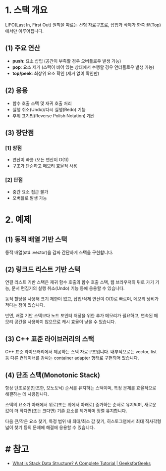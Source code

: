 # 1. 스택 개요

LIFO(Last In, First Out) 원칙을 따르는 선형 자료구조로, 삽입과 삭제가 한쪽 끝(Top)에서만 이루어집니다.

## (1) 주요 연산

- **push**:  요소 삽입 (공간이 부족할 경우 오버플로우 발생 가능)
- **pop**: 요소 제거 (스택이 비어 있는 상태에서 수행할 경우 언더플로우 발생 가능)
- **top/peek**: 최상위 요소 확인 (제거 없이 확인만)

## (2) 응용

- 함수 호출 스택 및 재귀 호출 처리
- 실행 취소(Undo)/다시 실행(Redo) 기능
- 후위 표기법(Reverse Polish Notation) 계산

## (3) 장단점

### [1] 장점

- 연산이 빠름 (모든 연산이 O(1))
- 구조가 단순하고 메모리 효율적 사용

### [2] 단점

- 중간 요소 접근 불가
- 오버플로 발생 가능

# 2. 예제

## (1) 동적 배열 기반 스택

동적 배열(std::vector)을 감싸 간단하게 스택을 구현합니다.

## (2) 링크드 리스트 기반 스택

연결 리스트 기반 스택은 재귀 함수 호출의 함수 호출 스택, 웹 브라우저의 뒤로 가기 기능, 문서 편집기의 실행 취소(Undo) 기능 등에 응용할 수 있습니다. 

동적 할당을 사용해 크기 제한이 없고, 삽입/삭제 연산이 O(1)로 빠르며, 메모리 낭비가 적다는 점이 있습니다. 

반면, 배열 기반 스택보다 노드 포인터 저장을 위한 추가 메모리가 필요하고, 연속된 메모리 공간을 사용하지 않으므로 캐시 효율이 낮을 수 있습니다.

## (3) C++ 표준 라이브러리의 스택

C++ 표준 라이브러리에서 제공하는 스택 자료구조입니다. 내부적으로는 vector, list 등 다른 컨테이너를 감싸는 container adapter 형태로 구현되어 있습니다.

## (4) 단조 스택(Monotonic Stack)

항상 단조로운(단조한, 모노토닉) 순서를 유지하는 스택이며, 특정 문제를 효율적으로 해결하는 데 사용됩니다.

스택의 요소가 아래에서 위로(또는 위에서 아래로) 증가하는 순서로 유지되며, 새로운 값이 더 작다면(또는 크다면) 기존 요소를 제거하며 정렬 유지합니다.

다음 큰/작은 요소 찾기, 특정 범위 내 최대/최소 값 찾기, 히스토그램에서 최대 직사각형 넓이 찾기 등의 문제에 해결에 응용할 수 있습니다.

# # 참고

- [What is Stack Data Structure? A Complete Tutorial | GeeksforGeeks](https://www.geeksforgeeks.org/introduction-to-stack-data-structure-and-algorithm-tutorials/)
